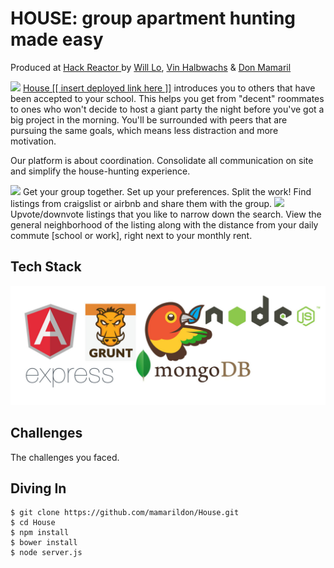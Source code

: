 # HOUSE: group apartment hunting made easy
Produced at <a href='http://hackreactor.com'>Hack Reactor </a> by <a href='http://github.com/willwclo'>Will Lo</a>, <a href='http://github.com/vhalbwachs'>Vin Halbwachs</a> & <a href='http://github.com/mamarildon'>Don Mamaril </a>

<img src='http://i.imgur.com/Dhmjjdc.png'/>
<a href='' >House [[ insert deployed link here ]]</a> introduces you to others that have been accepted to your school. This helps you get from "decent" roommates to ones who won't decide to host a giant party the night before you've got a big project in the morning. You'll be surrounded with peers that are pursuing the same goals, which means less distraction and more motivation.

Our platform is about coordination. Consolidate all communication on site and simplify the house-hunting experience.

<img src='http://i.imgur.com/NR35L06.png'/>
Get your group together. Set up your preferences. Split the work! Find listings from craigslist or airbnb and share them with the group.

<img src='http://i.imgur.com/bMvBUZt.png'/>
Upvote/downvote listings that you like to narrow down the search. View the general neighborhood of the listing along with the distance from your daily commute [school or work], right next to your monthly rent.

## Tech Stack
![Alt text](/public/assets/stack.jpg?raw=true)

## Challenges
The challenges you faced.

## Diving In
```
$ git clone https://github.com/mamarildon/House.git
$ cd House
$ npm install
$ bower install
$ node server.js
```
